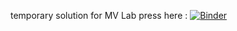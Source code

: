 temporary solution for MV Lab 
press here : [![Binder](https://mybinder.org/badge_logo.svg)](https://mybinder.org/v2/gh/YacineBelHadj/student_version/master)